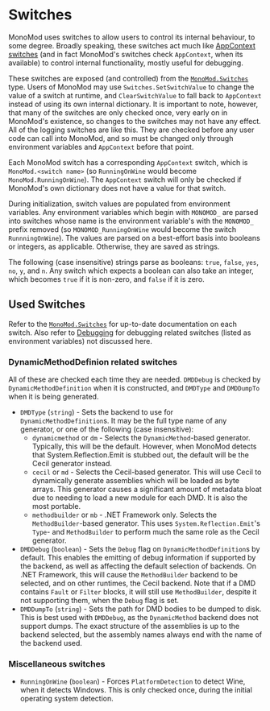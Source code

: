 # Switches

MonoMod uses switches to allow users to control its internal behaviour, to some degree. Broadly speaking, these
switches act much like [AppContext switches](https://learn.microsoft.com/en-us/dotnet/api/system.appcontext) (and
in fact MonoMod's switches check `AppContext`, when its available) to control internal functionality, mostly useful
for debugging.

These switches are exposed (and controlled) from the [`MonoMod.Switches`](../src/MonoMod.Utils/_/Switches.cs) type.
Users of MonoMod may use `Switches.SetSwitchValue` to change the value of a switch at runtime, and `ClearSwitchValue`
to fall back to `AppContext` instead of using its own internal dictionary. It is important to note, however, that
many of the switches are only checked once, very early on in MonoMod's existence, so changes to the switches may not
have any effect. All of the logging switches are like this. They are checked before any user code can call into
MonoMod, and so must be changed only through environment variables and `AppContext` before that point.

Each MonoMod switch has a corresponding `AppContext` switch, which is `MonoMod.<switch name>` (so `RunningOnWine`
would become `MonoMod.RunningOnWine`). The `AppContext` switch will only be checked if MonoMod's own dictionary
does not have a value for that switch.

During initialization, switch values are populated from environment variables. Any environment variables which begin
with `MONOMOD_` are parsed into switches whose name is the environment variable's with the `MONOMOD_` prefix removed
(so `MONOMOD_RunningOnWine` would become the switch `RunnningOnWine`). The values are parsed on a best-effort basis
into booleans or integers, as applicable. Otherwise, they are saved as strings.

The following (case insensitive) strings parse as booleans: `true`, `false`, `yes`, `no`, `y`, and `n`. Any switch
which expects a boolean can also take an integer, which becomes `true` if it is non-zero, and `false` if it is zero.

## Used Switches

Refer to the [`MonoMod.Switches`](../src/MonoMod.Utils/_/Switches.cs#L66) for up-to-date documentation on each switch.
Also refer to [Debugging](Debugging.md) for debugging related switches (listed as environment variables) not
discussed here.

### DynamicMethodDefinion related switches

All of these are checked each time they are needed. `DMDDebug` is checked by `DynamicMethodDefinition` when it is constructed,
and `DMDType` and `DMDDumpTo` when it is being generated.

- `DMDType` (`string`) - Sets the backend to use for `DynamicMethodDefinition`s. It may be the full type name of any
  generator, or one of the following (case insensitive):
  - `dynamicmethod` or `dm` - Selects the `DynamicMethod`-based generator. Typically, this will be the default.
    However, when MonoMod detects that System.Reflection.Emit is stubbed out, the default will be the Cecil generator
    instead.
  - `cecil` or `md` - Selects the Cecil-based generator. This will use Cecil to dynamically generate assemblies which
    will be loaded as byte arrays. This generator causes a significant amount of metadata bloat due to needing to
    load a new module for each DMD. It is also the most portable.
  - `methodbuilder` or `mb` - .NET Framework only. Selects the `MethodBuilder`-based generator. This uses `System.Reflection.Emit`'s
    `Type`- and `MethodBuilder` to perform much the same role as the Cecil generator.
- `DMDDebug` (`boolean`) - Sets the `Debug` flag on `DynamicMethodDefinition`s by default. This enables the emitting
  of debug information if supported by the backend, as well as affecting the default selection of backends. On .NET
  Framework, this will cause the `MethodBuilder` backend to be selected, and on other runtimes, the Cecil backend.
  Note that if a DMD contains `Fault` or `Filter` blocks, it will still use `MethodBuilder`, despite it not
  supporting them, when the `Debug` flag is set.
- `DMDDumpTo` (`string`) - Sets the path for DMD bodies to be dumped to disk. This is best used with `DMDDebug`, as
  the `DynamicMethod` backend does not support dumps. The exact structure of the assemblies is up to the backend
  selected, but the assembly names always end with the name of the backend used.

### Miscellaneous switches

- `RunningOnWine` (`boolean`) - Forces `PlatformDetection` to detect Wine, when it detects Windows. This is only
  checked once, during the initial operating system detection.
